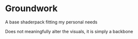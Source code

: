 # Groundwork
A base shaderpack fitting my personal needs

Does not meaningfully alter the visuals, it is simply a backbone
